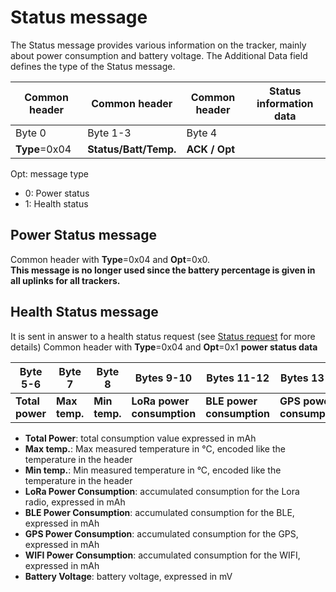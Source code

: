 # Status message

The Status message provides various information on the tracker, mainly about power consumption and battery voltage. The Additional Data field defines the type of the Status message.

|Common header     |Common header|Common header|Status information data|
|----------------------|-----------------|-----------------|---------------------------|
|  Byte 0              |  Byte 1-3       |  Byte 4         |                           |    
| **Type**=0x04        |**Status/Batt/Temp.**|**ACK / Opt**|                           |

 Opt: message type
-   0: Power status
-   1: Health status

## Power Status message

 Common header with **Type**=0x04 and **Opt**=0x0.<br/>
 **This message is no longer used since the battery percentage is given in all uplinks for all trackers.**

## Health Status message

 It is sent in answer to a health status request (see [Status request](../../downlink-messages/status-request/readme.md) for more details) 
 Common header with **Type**=0x04 and **Opt**=0x1 **power status data**
 
| Byte 5-6     |  Byte 7   | Byte 8  |  Bytes 9-10   |  Bytes 11-12 | Bytes 13-14   |  Bytes 15-16 |Bytes 17-18|
|--------------|-----------|---------------|----------|--------------|----------|--------------|----------|
|**Total power**|**Max temp.**  |**Min temp.** |**LoRa power consumption** |**BLE power consumption**|**GPS power consumption** |**WIFI power consumption**|**Batt voltage** |


- **Total Power**: total consumption value expressed in mAh
- **Max temp.**: Max measured temperature in °C, encoded like the temperature in the header
- **Min temp.**: Min measured temperature in °C, encoded like the temperature in the header 
- **LoRa Power Consumption**: accumulated consumption for the Lora radio, expressed in mAh 
- **BLE Power Consumption**: accumulated consumption for the BLE, expressed in mAh
- **GPS Power Consumption**: accumulated consumption for the GPS, expressed in mAh
- **WIFI Power Consumption**: accumulated consumption for the WIFI, expressed in mAh
- **Battery Voltage**: battery voltage, expressed in mV
